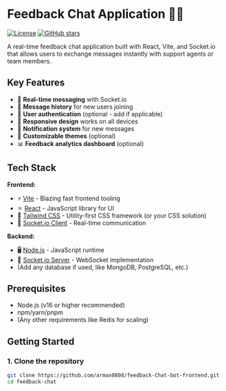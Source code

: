# Feedback Chat Application 💬✨

[![License](https://img.shields.io/badge/license-MIT-blue.svg)](LICENSE)
[![GitHub stars](https://img.shields.io/github/stars/yourusername/feedback-chat.svg?style=social)](https://github.com/yourusername/feedback-chat/stargazers)

A real-time feedback chat application built with React, Vite, and Socket.io that allows users to exchange messages instantly with support agents or team members.



## Key Features

- 💬 **Real-time messaging** with Socket.io
- 📨 **Message history** for new users joining
- 👤 **User authentication** (optional - add if applicable)
- 📱 **Responsive design** works on all devices
- 🔔 **Notification system** for new messages
- 🎨 **Customizable themes** (optional)
- 📊 **Feedback analytics dashboard** (optional)

## Tech Stack

**Frontend:**
- ⚡ [Vite](https://vitejs.dev/) - Blazing fast frontend tooling
- ⚛️ [React](https://reactjs.org/) - JavaScript library for UI
- 🎨 [Tailwind CSS](https://tailwindcss.com/) - Utility-first CSS framework (or your CSS solution)
- 🚀 [Socket.io Client](https://socket.io/) - Real-time communication

**Backend:**
- 🖥️ [Node.js](https://nodejs.org/) - JavaScript runtime
- 🔌 [Socket.io Server](https://socket.io/) - WebSocket implementation
- (Add any database if used, like MongoDB, PostgreSQL, etc.)

## Prerequisites

- Node.js (v16 or higher recommended)
- npm/yarn/pnpm
- (Any other requirements like Redis for scaling)

## Getting Started

### 1. Clone the repository

```bash
git clone https://github.com/arman8808/feedback-Chat-bot-frontend.git
cd feedback-chat